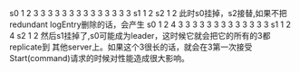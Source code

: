 s0 1 2 3 3 3 3 3 3 3 3 3 3 3 3 3 3
s1 1 2
s2 1 2
此时s0挂掉，s2接替,如果不把redundant logEntry删除的话，会产生
s0 1 2 4 3 3 3 3 3 3 3 3 3 3 3 3 3
s1 1 2 4 
s2 1 2 
然后s1挂掉了,s0可能成为leader，这时候它就会把它的所有的3都replicate到
其他server上。如果这个3很长的话，就会在3第一次接受Start(command)请求的时候对性能造成很大影响。